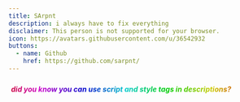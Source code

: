 ```yaml
---
title: SArpnt
description: i always have to fix everything
disclaimer: This person is not supported for your browser.
icon: https://avatars.githubusercontent.com/u/36542932
buttons:
  - name: Github
    href: https://github.com/sarpnt/
---
```

<style>
	.page-header-text {
		color: magenta;
	}

	.SArRA {
		color: transparent;
		padding: 5px;
		margin-bottom: 0rem;
		background: linear-gradient(270deg, #c00, #cc0, #0c0, #0cc, #00c, #c0c,
		#c00, #cc0, #0c0, #0cc, #00c, #c0c,#c00);
		background-size: 200% 100%;
		animation: SArRAA 2s linear infinite;
		-webkit-background-clip: text;
		-moz-background-clip: text;
		-o-background-clip: text;
		background-clip: text;
	}

	@keyframes SArRAA {
		0% {background-position: 0% 50%}
		100% {background-position: 100% 50%}
	}
</style>
<h5 class="SArRA">did you know you can use script and style tags in descriptions?</h5>